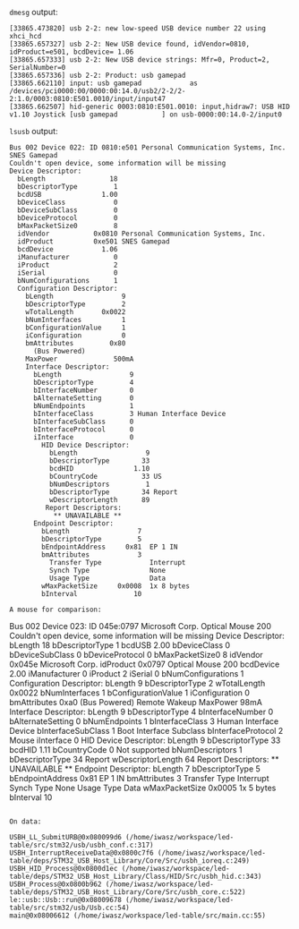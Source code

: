 ```dmesg``` output:

```
[33865.473820] usb 2-2: new low-speed USB device number 22 using xhci_hcd
[33865.657327] usb 2-2: New USB device found, idVendor=0810, idProduct=e501, bcdDevice= 1.06
[33865.657333] usb 2-2: New USB device strings: Mfr=0, Product=2, SerialNumber=0
[33865.657336] usb 2-2: Product: usb gamepad           
[33865.662110] input: usb gamepad            as /devices/pci0000:00/0000:00:14.0/usb2/2-2/2-2:1.0/0003:0810:E501.0010/input/input47
[33865.662507] hid-generic 0003:0810:E501.0010: input,hidraw7: USB HID v1.10 Joystick [usb gamepad           ] on usb-0000:00:14.0-2/input0
```

```lsusb``` output:

```
Bus 002 Device 022: ID 0810:e501 Personal Communication Systems, Inc. SNES Gamepad
Couldn't open device, some information will be missing
Device Descriptor:
  bLength                18
  bDescriptorType         1
  bcdUSB               1.00
  bDeviceClass            0 
  bDeviceSubClass         0 
  bDeviceProtocol         0 
  bMaxPacketSize0         8
  idVendor           0x0810 Personal Communication Systems, Inc.
  idProduct          0xe501 SNES Gamepad
  bcdDevice            1.06
  iManufacturer           0 
  iProduct                2 
  iSerial                 0 
  bNumConfigurations      1
  Configuration Descriptor:
    bLength                 9
    bDescriptorType         2
    wTotalLength       0x0022
    bNumInterfaces          1
    bConfigurationValue     1
    iConfiguration          0 
    bmAttributes         0x80
      (Bus Powered)
    MaxPower              500mA
    Interface Descriptor:
      bLength                 9
      bDescriptorType         4
      bInterfaceNumber        0
      bAlternateSetting       0
      bNumEndpoints           1
      bInterfaceClass         3 Human Interface Device
      bInterfaceSubClass      0 
      bInterfaceProtocol      0 
      iInterface              0 
        HID Device Descriptor:
          bLength                 9
          bDescriptorType        33
          bcdHID               1.10
          bCountryCode           33 US
          bNumDescriptors         1
          bDescriptorType        34 Report
          wDescriptorLength      89
         Report Descriptors: 
           ** UNAVAILABLE **
      Endpoint Descriptor:
        bLength                 7
        bDescriptorType         5
        bEndpointAddress     0x81  EP 1 IN
        bmAttributes            3
          Transfer Type            Interrupt
          Synch Type               None
          Usage Type               Data
        wMaxPacketSize     0x0008  1x 8 bytes
        bInterval              10

A mouse for comparison:

```
Bus 002 Device 023: ID 045e:0797 Microsoft Corp. Optical Mouse 200
Couldn't open device, some information will be missing
Device Descriptor:
  bLength                18
  bDescriptorType         1
  bcdUSB               2.00
  bDeviceClass            0 
  bDeviceSubClass         0 
  bDeviceProtocol         0 
  bMaxPacketSize0         8
  idVendor           0x045e Microsoft Corp.
  idProduct          0x0797 Optical Mouse 200
  bcdDevice            2.00
  iManufacturer           0 
  iProduct                2 
  iSerial                 0 
  bNumConfigurations      1
  Configuration Descriptor:
    bLength                 9
    bDescriptorType         2
    wTotalLength       0x0022
    bNumInterfaces          1
    bConfigurationValue     1
    iConfiguration          0 
    bmAttributes         0xa0
      (Bus Powered)
      Remote Wakeup
    MaxPower               98mA
    Interface Descriptor:
      bLength                 9
      bDescriptorType         4
      bInterfaceNumber        0
      bAlternateSetting       0
      bNumEndpoints           1
      bInterfaceClass         3 Human Interface Device
      bInterfaceSubClass      1 Boot Interface Subclass
      bInterfaceProtocol      2 Mouse
      iInterface              0 
        HID Device Descriptor:
          bLength                 9
          bDescriptorType        33
          bcdHID               1.11
          bCountryCode            0 Not supported
          bNumDescriptors         1
          bDescriptorType        34 Report
          wDescriptorLength      64
         Report Descriptors: 
           ** UNAVAILABLE **
      Endpoint Descriptor:
        bLength                 7
        bDescriptorType         5
        bEndpointAddress     0x81  EP 1 IN
        bmAttributes            3
          Transfer Type            Interrupt
          Synch Type               None
          Usage Type               Data
        wMaxPacketSize     0x0005  1x 5 bytes
        bInterval           10
```

On data:

USBH_LL_SubmitURB@0x080099d6 (/home/iwasz/workspace/led-table/src/stm32/usb/usbh_conf.c:317)
USBH_InterruptReceiveData@0x0800c7f6 (/home/iwasz/workspace/led-table/deps/STM32_USB_Host_Library/Core/Src/usbh_ioreq.c:249)
USBH_HID_Process@0x0800d1ec (/home/iwasz/workspace/led-table/deps/STM32_USB_Host_Library/Class/HID/Src/usbh_hid.c:343)
USBH_Process@0x0800b962 (/home/iwasz/workspace/led-table/deps/STM32_USB_Host_Library/Core/Src/usbh_core.c:522)
le::usb::Usb::run@0x08009678 (/home/iwasz/workspace/led-table/src/stm32/usb/Usb.cc:54)
main@0x08006612 (/home/iwasz/workspace/led-table/src/main.cc:55)

